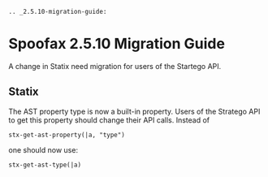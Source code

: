 ```eval_rst
.. _2.5.10-migration-guide:
```

# Spoofax 2.5.10 Migration Guide

A change in Statix need migration for users of the Startego API.

## Statix

The AST property type is now a built-in property. Users of the Stratego API to
get this property should change their API calls. Instead of

    stx-get-ast-property(|a, "type")

one should now use:

    stx-get-ast-type(|a)

